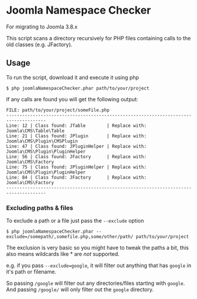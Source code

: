 # Joomla Namespace Checker
For migrating to Joomla 3.8.x

This script scans a directory recursively for PHP files containing calls to the old classes (e.g. JFactory).

## Usage
To run the script, download it and execute it using php
```
$ php joomlaNamespaceChecker.phar path/to/your/project
```

If any calls are found you will get the following output:
```
FILE: path/to/your/project/someFile.php
-------------------------------------------------------------------------------------
Line: 12 | Class found: JTable        | Replace with: Joomla\CMS\Table\Table
Line: 21 | Class found: JPlugin       | Replace with: Joomla\CMS\Plugin\CMSPlugin
Line: 47 | Class found: JPluginHelper | Replace with: Joomla\CMS\Plugin\PluginHelper
Line: 56 | Class found: JFactory      | Replace with: Joomla\CMS\Factory
Line: 75 | Class found: JPluginHelper | Replace with: Joomla\CMS\Plugin\PluginHelper
Line: 84 | Class found: JFactory      | Replace with: Joomla\CMS\Factory
-------------------------------------------------------------------------------------
```

### Excluding paths & files

To exclude a path or a file just pass the `--exclude` option

```
$ php joomlaNamespaceChecker.phar --exclude=/somepath/,somefile.php,some/other/path/ path/to/your/project
```

The exclusion is very basic so you might have to tweak the paths a bit, this also means wildcards like * are *not* supported.

e.g. if you pass `--exclude=google`, it will filter out anything that has `google` in it's path or filename.

So passing `/google` will filter out any directories/files starting with `google`.
And passing `/google/` will only filter out the `google` directory.
